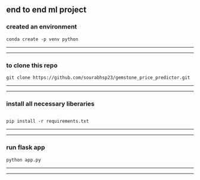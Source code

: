 ## end to end ml project


### created an environment



```
conda create -p venv python

```
------------------------------------------------------------------
------------------------------------------------------------------


### to clone this repo
```
git clone https://github.com/sourabhsp23/gemstone_price_predictor.git

```
---------------------------------------------------------------------
-----------------------------------------------------------------------


### install all necessary liberaries

```

pip install -r requirements.txt
```
----------------------------------------------
-----------------------------------------------

### run flask app
```
python app.py
```
------------------------------------------------
-----------------------------------------------




